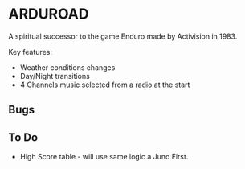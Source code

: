 # ARDUROAD

A spiritual successor to the game Enduro made by Activision in 1983.

Key features:

- Weather conditions changes
- Day/Night transitions
- 4 Channels music selected from a radio at the start



## Bugs


## To Do

- High Score table - will use same logic a Juno First.

